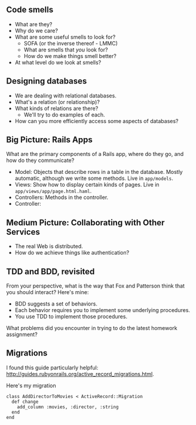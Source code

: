 Code smells
-----------

* What are they?
* Why do we care?
* What are some useful smells to look for?
    * SOFA (or the inverse thereof - LMMC)
    * What are smells that *you* look for?
    * How do we make things smell better?
* At what level do we look at smells?

Designing databases
-------------------

* We are dealing with relational databases.
* What's a relation (or relationship)?
* What kinds of relations are there? 
    * We'll try to do examples of each.
* How can you more efficiently access some aspects of databases?

Big Picture: Rails Apps
-----------------------

What are the primary components of a Rails app, where do they go, and
how do they communicate?

* Model: Objects that describe rows in a table in the database.  Mostly
  automatic, although we write some methods.  Live in `app/models`.
* Views: Show how to display certain kinds of pages.  Live in
  `app/views/app/page.html.haml`.
* Controllers: Methods in the controller.
* Controller: 

Medium Picture: Collaborating with Other Services
-------------------------------------------------

* The real Web is distributed.
* How do we achieve things like authentication?

TDD and BDD, revisited
----------------------

From your perspective, what is the way that Fox and Patterson think that
you should interact?  Here's mine:

* BDD suggests a set of behaviors.
* Each behavior requires you to implement some underlying procedures.
* You use TDD to implement those procedures.

What problems did you encounter in trying to do the latest homework
assignment?

Migrations
----------

I found this guide particularly helpful: <http://guides.rubyonrails.org/active_record_migrations.html>.

Here's my migration

    class AddDirectorToMovies < ActiveRecord::Migration
      def change
        add_column :movies, :director, :string
      end
    end




